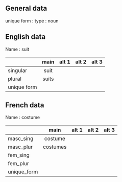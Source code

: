 ## General data

unique form :
type : noun

## English data

Name : suit

|             | main  | alt 1 | alt 2 | alt 3 |
| :---------- | :---: | :---: | :---: | ----- |
| singular    | suit  |       |       |       |
| plural      | suits |       |       |       |
| unique form |       |       |       |       |

## French data

Name : costume

|             |   main   | alt 1 | alt 2 | alt 3 |
| :---------- | :------: | :---: | :---: | :---: |
| masc_sing   | costume  |       |       |       |
| masc_plur   | costumes |       |       |       |
| fem_sing    |          |       |       |       |
| fem_plur    |          |       |       |       |
| unique_form |          |       |       |       |


